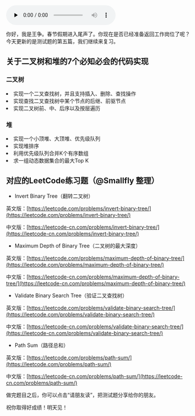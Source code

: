 <audio id="audio" title="春节7天练 | Day 5：二叉树和堆" controls="" preload="none"><source id="mp3" src="https://static001.geekbang.org/resource/audio/31/5d/31ac1e889dcd87249425c641544b725d.mp3"></audio>

你好，我是王争。春节假期进入尾声了。你现在是否已经准备返回工作岗位了呢？今天更新的是测试题的第五篇，我们继续来复习。

## 关于二叉树和堆的7个必知必会的代码实现

### 二叉树

<li>
实现一个二叉查找树，并且支持插入、删除、查找操作
</li>
<li>
实现查找二叉查找树中某个节点的后继、前驱节点
</li>
<li>
实现二叉树前、中、后序以及按层遍历
</li>

### 堆

<li>
实现一个小顶堆、大顶堆、优先级队列
</li>
<li>
实现堆排序
</li>
<li>
利用优先级队列合并K个有序数组
</li>
<li>
求一组动态数据集合的最大Top K
</li>

## 对应的LeetCode练习题（@Smallfly 整理）

- Invert Binary Tree（翻转二叉树）

英文版：[https://leetcode.com/problems/invert-binary-tree/](https://leetcode.com/problems/invert-binary-tree/)

中文版：[https://leetcode-cn.com/problems/invert-binary-tree/](https://leetcode-cn.com/problems/invert-binary-tree/)

- Maximum Depth of Binary Tree（二叉树的最大深度）

英文版：[https://leetcode.com/problems/maximum-depth-of-binary-tree/](https://leetcode.com/problems/maximum-depth-of-binary-tree/)

中文版：[https://leetcode-cn.com/problems/maximum-depth-of-binary-tree/](https://leetcode-cn.com/problems/maximum-depth-of-binary-tree/)

- Validate Binary Search Tree（验证二叉查找树）

英文版：[https://leetcode.com/problems/validate-binary-search-tree/](https://leetcode.com/problems/validate-binary-search-tree/)

中文版：[https://leetcode-cn.com/problems/validate-binary-search-tree/](https://leetcode-cn.com/problems/validate-binary-search-tree/)

- Path Sum（路径总和）

英文版：[https://leetcode.com/problems/path-sum/](https://leetcode.com/problems/path-sum/)

中文版：[https://leetcode-cn.com/problems/path-sum/](https://leetcode-cn.com/problems/path-sum/)

做完题目之后，你可以点击“请朋友读”，把测试题分享给你的朋友。

祝你取得好成绩！明天见！
